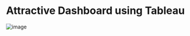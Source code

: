 # Attractive Dashboard using Tableau
![image](https://github.com/user-attachments/assets/fbd12c20-7022-40d5-bda2-1b6c205c9d9e)
